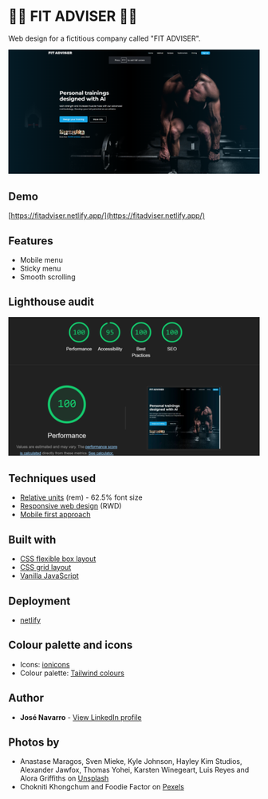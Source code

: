 # 💪🏻 FIT ADVISER 💪🏻
Web design for a fictitious company called "FIT ADVISER".

[![FIT ADVISER](https://github.com/josenavarrohub/css-fit-adviser/blob/main/demo.png?raw=true)](https://fitadviser.netlify.app/)

## Demo
[https://fitadviser.netlify.app/](https://fitadviser.netlify.app/)

## Features
* Mobile menu
* Sticky menu
* Smooth scrolling

## Lighthouse audit
![Lighthouse score](https://github.com/josenavarrohub/css-fit-adviser/blob/main/lighthouse-score.png?raw=true)

## Techniques used
* [Relative units](https://developer.mozilla.org/en-US/docs/Learn/CSS/Building_blocks/Values_and_units) (rem) - 62.5% font size
* [Responsive web design](https://developer.mozilla.org/en-US/docs/Learn/CSS/CSS_layout/Responsive_Design) (RWD)
* [Mobile first approach](https://developer.mozilla.org/en-US/docs/Glossary/Mobile_First)

## Built with
* [CSS flexible box layout](https://developer.mozilla.org/en-US/docs/Web/CSS/CSS_flexible_box_layout)
* [CSS grid layout](https://developer.mozilla.org/en-US/docs/Web/CSS/CSS_grid_layout)
* [Vanilla JavaScript](https://developer.mozilla.org/en-US/docs/Web/JavaScript)

## Deployment
* [netlify](https://www.netlify.com/)

## Colour palette and icons
* Icons: [ionicons](https://ionic.io/ionicons)
* Colour palette: [Tailwind colours](https://tailwindcss.com/docs/customizing-colors)

## Author
* **José Navarro** - [View LinkedIn profile](https://www.linkedin.com/in/josenavarroortiz/)

## Photos by
* Anastase Maragos, Sven Mieke, Kyle Johnson, Hayley Kim Studios, Alexander Jawfox, Thomas Yohei, Karsten Winegeart, Luis Reyes and Alora Griffiths on [Unsplash](https://unsplash.com/)
* Chokniti Khongchum and Foodie Factor on [Pexels](https://www.pexels.com/)
